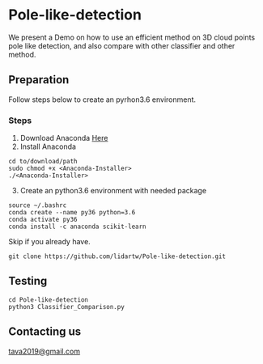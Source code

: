 # Pole-like-detection
We present a Demo on how to use an efficient method on 3D cloud points pole like detection, and also compare with other classifier and other method. 

## Preparation 
Follow steps below to create an pyrhon3.6 environment.

### Steps
1. Download Anaconda [Here](https://www.anaconda.com/distribution/)
2. Install Anaconda
```
cd to/download/path
sudo chmod +x <Anaconda-Installer>
./<Anaconda-Installer>
```
3. Create an python3.6 environment with needed package
```
source ~/.bashrc
conda create --name py36 python=3.6
conda activate py36
conda install -c anaconda scikit-learn 
```

Skip if you already have.

```
git clone https://github.com/lidartw/Pole-like-detection.git
```

## Testing
```
cd Pole-like-detection
python3 Classifier_Comparison.py
```

## Contacting us 
tava2019@gmail.com
